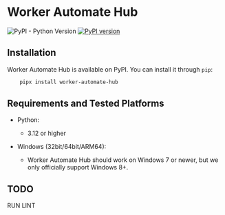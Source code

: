 # Worker Automate Hub

![PyPI - Python Version](https://img.shields.io/pypi/pyversions/worker-automate-hub)
[![PyPI version](https://badge.fury.io/py/worker-automate-hub.svg)](https://badge.fury.io/py/worker-automate-hub)

## Installation

Worker Automate Hub is available on PyPI. You can install it through `pip`:

```bash
    pipx install worker-automate-hub
```

## Requirements and Tested Platforms

- Python:
  - 3.12 or higher
- Windows (32bit/64bit/ARM64):

  - Worker Automate Hub should work on Windows 7 or newer, but we only officially support Windows 8+.

## TODO

RUN
LINT
